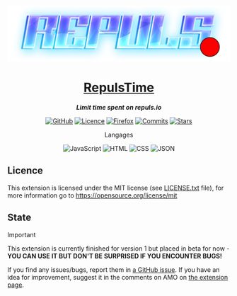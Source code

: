 <div align="center">

![GitHub](icons/banner.svg)

# [RepulsTime]
***Limit time spent on repuls.io***

[![GitHub](https://img.shields.io/badge/GitHub-%23121011.svg?logo=github&logoColor=white)](https://github.com/pandaroux007/RepulsTime)
[![Licence](https://img.shields.io/badge/License-MIT-brightgreen.svg)](https://github.com/pandaroux007/RepulsTime/blob/main/LICENCE.txt)
[![Firefox](https://img.shields.io/badge/Firefox-FF7139?logo=Firefox&logoColor=white&style=flat)](https://addons.mozilla.org/fr/firefox/addon/repulstime/)
[![Commits](https://img.shields.io/github/commit-activity/t/pandaroux007/RepulsTime)](https://github.com/pandaroux007/RepulsTime/commits/main/)
[![Stars](https://img.shields.io/github/stars/pandaroux007/RepulsTime.svg?style=social&label=Stars)](https://github.com/pandaroux007/RepulsTime)

Langages

![JavaScript](https://img.shields.io/badge/JavaScript-F7DF1E?logo=javascript&logoColor=000)
![HTML](https://img.shields.io/badge/HTML-%23E34F26.svg?logo=html5&logoColor=white)
![CSS](https://img.shields.io/badge/CSS-1572B6?logo=css3&logoColor=fff)
![JSON](https://img.shields.io/badge/JSON-000?logo=json&logoColor=fff)
</div>

## Licence
This extension is licensed under the MIT license (see [LICENSE.txt](LICENCE.txt) file), for more information go to https://opensource.org/license/mit

## State
> [!IMPORTANT]
> This extension is currently finished for version 1 but placed in beta for now - **YOU CAN USE IT BUT DON'T BE SURPRISED IF YOU ENCOUNTER BUGS!**

If you find any issues/bugs, report them in [a GitHub issue](https://www.github.com/pandaroux007/RepulsTime/issues). If you have an idea for improvement, suggest it in the comments on AMO on [the extension page](https://addons.mozilla.org/fr/firefox/addon/repulstime/).

[RepulsTime]: https://addons.mozilla.org/fr/firefox/addon/repulstime/